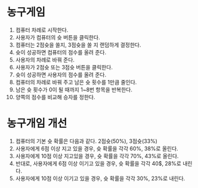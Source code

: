 # 농구게임 

1. 컴퓨터 차례로 시작한다.
2. 사용자가 컴퓨터의 슛 버튼을 클릭한다.
3. 컴퓨터는 2점슛을 쏠지, 3점슛을 쏠 지 랜덤하게 결정한다.
4. 슛이 성공하면 컴퓨터의 점수를 올려 준다.
5. 사용자의 차례로 바꿔 준다.
6. 사용자가 2점슛 또는 3점슛 버튼을 클릭한다.
7. 슛이 성공하면 사용자의 점수를 올려 준다.
8. 컴퓨터의 차례로 바꿔 주고 남은 슛 횟수를 1만큼 줄인다.
9. 남은 슛 횟수가 0이 될 때까지 1~8번 항목을 반복한다.
10. 양쪽의 점수를 비교해 승자를 정한다.


# 농구개임 개선
1. 컴퓨터의 기본 슛 확률은 다음과 같다. 2점슛(50%), 3점슛(33%)
2. 사용자에게 6점 이상 지고 있을 경우, 슛 확률을 각각 60%, 38%로 올린다.
3. 사용자에게 10점 이상 지고있을 경우, 슛 확률을 각각 70%, 43%로 올린다.
4. 반대로, 사용자에게 6점 이상 이기고 있을 경우, 슛 확률을 각각 40$, 28%로 내린다.
5. 사용자에게 10점 이상 이기고 있을 경우, 슛 확률을 각각 30%, 23%로 내린다.






